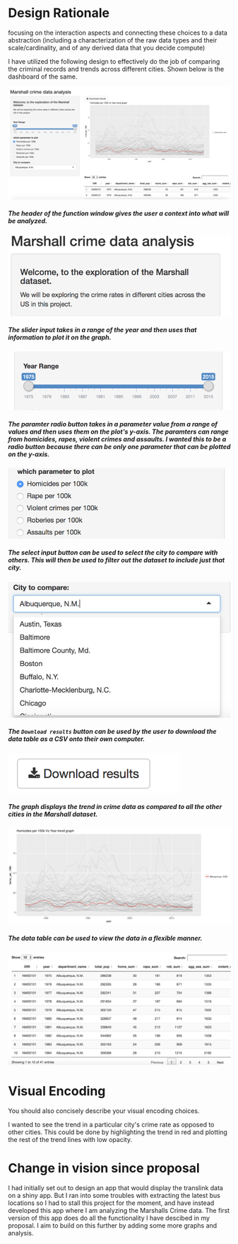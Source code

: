 #  Design Rationale

focusing on the interaction aspects and connecting these choices to a data abstraction (including a characterization of the raw data types and their scale/cardinality, and of any derived data that you decide compute)

I have utilized the following design to effectively do the job of comparing the criminal records and trends across different cities. Shown below is the dashboard of the same.

![](images/1full_dashboard.png)

##### The header of the function window gives the user a context into what will be analyzed.

![](images/2task_bar_header.png)


##### The slider input takes in a range of the year and then uses that information to plot it on the graph.

![](images/3year_range_slider_input.png)

##### The paramter radio button takes in a parameter value from a range of values and then uses them on the plot's y-axis. The paramters can range from homicides, rapes, violent crimes and assaults. I wanted this to be a radio button because there can be only one parameter that can be plotted on the y-axis.

![](images/4parameter_.png)

##### The select input button can be used to select the city to compare with others. This will then be used to filter out the dataset to include just that city.

![](images/5select_input.png)

##### The `Download results` button can be used by the user to download the data table as a CSV onto their own computer. 

![](images/6download_results.png)

##### The graph displays the trend in crime data as compared to all the other cities in the Marshall dataset.

![](images/7graph.png)

##### The data table can be used to view the data in a flexible manner.

![](images/8data_table.png)

# Visual Encoding

You should also concisely describe your visual encoding choices.

I wanted to see the trend in a particular city's crime rate as opposed to other cities. This could be done by highlighting the trend in red and plotting the rest of the trend lines with low opacity.


# Change in vision since proposal



I had initially set out to design an app that would display the translink data on a shiny app. But I ran into some troubles with extracting the latest bus locations so I had to stall this project for the moment, and have instead developed this app where I am analyzing the Marshalls Crime data. The first version of this app does do all the functionality I have descibed in my proposal. I aim to build on this further by adding some more graphs and analysis.
